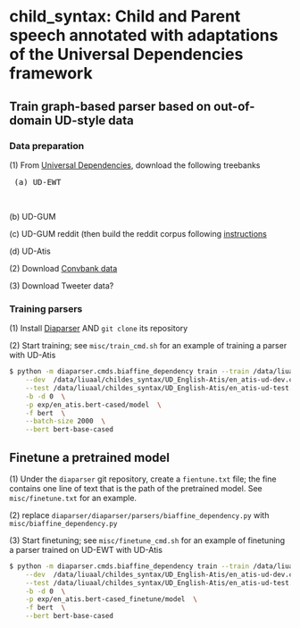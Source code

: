 # child_syntax: Child and Parent speech annotated with adaptations of the Universal Dependencies framework

## Train graph-based parser based on out-of-domain UD-style data

### Data preparation

(1) From [Universal Dependencies](https://universaldependencies.org/), download the following treebanks

<pre> (a) UD-EWT </pre><br>
(b) UD-GUM

(c) UD-GUM reddit (then build the reddit corpus following [instructions](https://github.com/amir-zeldes/gum/blob/master/README_reddit.md)

(d) UD-Atis

(2) Download [Convbank data](https://gitlab.com/ucdavisnlp/dialog-parsing/-/tree/master/dep_parsed)

(3) Download Tweeter data?

### Training parsers

(1) Install [Diaparser](https://github.com/Unipisa/diaparser) AND `git clone` its repository

(2) Start training; see `misc/train_cmd.sh` for an example of training a parser with UD-Atis 

```sh
$ python -m diaparser.cmds.biaffine_dependency train --train /data/liuaal/childes_syntax/UD_English-Atis/en_atis-ud-train.conllu \
    --dev  /data/liuaal/childes_syntax/UD_English-Atis/en_atis-ud-dev.conllu \
    --test /data/liuaal/childes_syntax/UD_English-Atis/en_atis-ud-test.conllu \
    -b -d 0  \
    -p exp/en_atis.bert-cased/model  \
    -f bert  \
    --batch-size 2000  \
    --bert bert-base-cased
```

## Finetune a pretrained model

(1) Under the `diaparser` git repository, create a `fientune.txt` file; the fine contains one line of text that is the path of the pretrained model. See `misc/finetune.txt` for an example.

(2) replace `diaparser/diaparser/parsers/biaffine_dependency.py` with `misc/biaffine_dependency.py`

(3) Start finetuning; see `misc/finetune_cmd.sh` for an example of finetuning a parser trained on UD-EWT with UD-Atis

```sh
$ python -m diaparser.cmds.biaffine_dependency train --train /data/liuaal/childes_syntax/UD_English-Atis/en_atis-ud-train.conllu \
    --dev  /data/liuaal/childes_syntax/UD_English-Atis/en_atis-ud-dev.conllu \
    --test /data/liuaal/childes_syntax/UD_English-Atis/en_atis-ud-test.conllu \
    -b -d 0  \
    -p exp/en_atis.bert-cased_finetune/model  \
    -f bert  \
    --bert bert-base-cased
```
